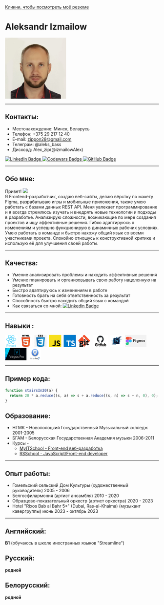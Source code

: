 [Кликни, чтобы посмотреть моё резюме](https://izmailowalex.github.io/CV/)
# Aleksandr Izmailow

<div>
    <img src="./components/images/new_photo.jpg" alt="drawing" width="200"/>
</div>

---
## Контакты:
- Местонахождение: Минск, Беларусь
- Телефон: +375 29 217 12 40
- E-mail: zippon28@gmail.com
- Телеграм: @aleks_bass
- Дискорд: Alex_zip(@izmailowAlex)

<div>
  <a href="https://www.linkedin.com/in/aleksandr-izmailow/">
    <img src="https://img.shields.io/badge/LinkedIn-blue?style=for-the-badge&logo=linkedin&logoColor=white" alt="LinkedIn Badge"/>
  </a>
  <a href="https://www.codewars.com/users/rsschool_fedffb7cb5e5775b">
    <img src="https://img.shields.io/badge/Codewars-white?style=for-the-badge&logo=codewars&logoColor=red" alt="Codewars Badge"/>
  </a>
  <a href="https://github.com/izmailowAlex">
    <img src="https://img.shields.io/badge/GitHub-blue?style=for-the-badge&logo=github&logoColor=white" alt="GitHub Badge"/>
  </a>
</div>

---
## Обо мне:

<p>Привет! <img src="https://media.giphy.com/media/hvRJCLFzcasrR4ia7z/giphy.gif" width="30px"/><br/>
<span>Я Frontend-разработчик, создаю веб-сайты, делаю вёрстку по макету Figma, разрабатываю игры и мобильные приложения, также умею работать с базами данных REST API.
Меня увлекает программирование и я всегда стремлюсь изучать и внедрять новые технологии и подходы в разработке. Анализирую сложности, возникающие по мере создания проектов и ищу эффективные решения. Гибко адаптируюсь к изменениям и успешно функционирую в динамичных рабочих условиях. Умею работать в команде и быстро нахожу общий язык со всеми участниками проекта. Спокойно отношусь к конструктивной критике и использую её для улучшения своей работы.</span></p>

---
## Качества:

- Умение анализировать проблемы и находить эффективные решения
- Умение планировать и организовывать свою работу нацеленную на результат
- Быстро адаптируюсь к изменениям в работе
- Готовность брать на себя ответственность за результат
- Способность быстро находить общий язык с командой
- Как связаться со мной: [![Linkedin Badge](https://img.shields.io/badge/-linkedin-blue?style=flat&logo=Linkedin&logoColor=white)](https://www.linkedin.com/in/aleksandr-izmailow/)

---

## Навыки :

<div>
  <img src="./components/images/react.png" title="React" alt="React" width="40" height="40"/>&nbsp;
  <img src="./components/images/HTML5.png" title="HTML5" alt="HTML5" width="40" height="40"/>&nbsp;
  <img src="./components/images/css.png" title="Css" alt="Css" width="40" height="40"/>&nbsp;
  <img src="./components/images/javascript.png" title="Javascript" alt="Javascript" width="40" height="40"/>&nbsp;
  <img src="./components/images/typescript.png" title="Typescript" alt="Typescript" width="40" height="40"/>&nbsp;
  <img src="./components/images/git.jpeg" title="Git" alt="Git" width="40" height="40"/>&nbsp;
  <img src="./components/images/GitHub.png" title="GitHub" alt="GitHub" width="50" height="40"/>&nbsp;
  <img src="./components/images/photoshop.webp" title="Photoshop" alt="Photoshop" width="40" height="40"/>&nbsp;
  <img src="./components/images/figma.jpeg" title="Figma" alt="Figma" width="70" height="40"/>&nbsp;
  <img src="./components/images/sony_vegas.jpeg" title="Sony Vegas" alt="Sony Vegas" width="70" height="40"/>&nbsp;
  <img src="./components/images/Guitar_Pro.jpeg" title="Guitar Pro" alt="Guitar Pro" width="40" height="40"/>&nbsp;
</div>

---

## Пример кода:
```javascript
function stairsIn20(a) {
  return 20 * a.reduce((s, a) => s + a.reduce((s, n) => s + n, 0), 0);
}
```
## Образование:
* НГМК - Новополоцкий Государственный Музыкальный колледж 2001-2005
* БГАМ - Белорусская Государственная Академия музыки 2006-2011
* Курсы - 
  + [MyITSchool - Front-end веб-разработка](https://myitschool.by/)
  + [RSSchool - JavaScript/Front-end developer](https://rs.school/)

---

## Опыт работы:
* Гомельский сельский Дом Культуры (художественный руководитель) 2005 - 2006
* Белгосфилармония (артист ансамбля) 2010 - 2020
* Образцово-показательный оркестр (артист оркестра) 2020 - 2023
* Hotel "Rixos Bab al Bahr 5*" (Dubai, Ras-al-Khaima) (музыкант кавергруппы) июнь 2023 - октябрь 2023

---

## Английский:
**B1** (обучаюсь в школе иностранных языков "Streamline")
## Русский:
**родной**
## Белорусский:
**родной**
